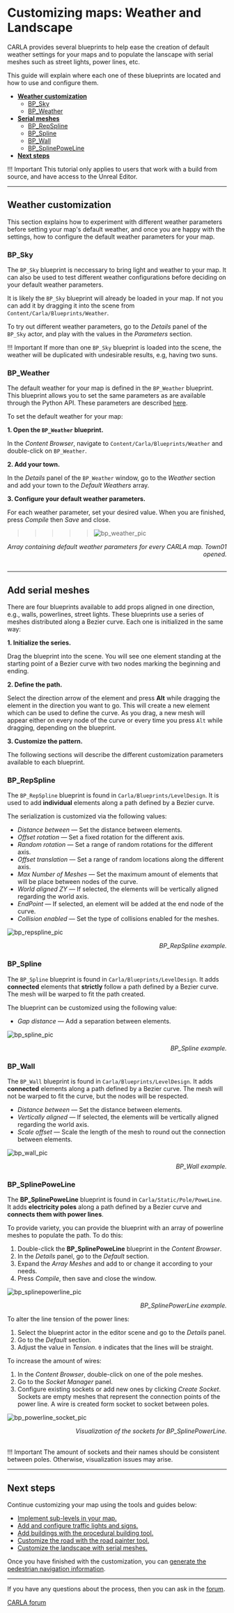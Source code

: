 # Customizing maps: Weather and Landscape

CARLA provides several blueprints to help ease the creation of default weather settings for your maps and to populate the lanscape with serial meshes such as street lights, power lines, etc.

This guide will explain where each one of these blueprints are located and how to use and configure them.

- [__Weather customization__](#weather-customization)
	- [BP_Sky](#bp_sky)
	- [BP_Weather](#bp_weather)
- [__Serial meshes__](#add-serial-meshes)
	- [BP_RepSpline](#bp_repspline)
	- [BP_Spline](#bp_spline)
	- [BP_Wall](#bp_wall)
	- [BP_SplinePoweLine](#bp_splinepoweline)
- [__Next steps__](#next-steps)

!!! Important
    This tutorial only applies to users that work with a build from source, and have access to the Unreal Editor.

---

## Weather customization

This section explains how to experiment with different weather parameters before setting your map's default weather, and once you are happy with the settings, how to configure the default weather parameters for your map.

### BP_Sky

The `BP_Sky` blueprint is neccessary to bring light and weather to your map. It can also be used to test different weather configurations before deciding on your default weather parameters.

It is likely the `BP_Sky` blueprint will already be loaded in your map. If not you can add it by dragging it into the scene from `Content/Carla/Blueprints/Weather`.

To try out different weather parameters, go to the _Details_ panel of the `BP_Sky` actor, and play with the values in the _Parameters_ section.

!!! Important
    If more than one `BP_Sky` blueprint is loaded into the scene, the weather will be duplicated with undesirable results, e.g, having two suns.

### BP_Weather

The default weather for your map is defined in the `BP_Weather` blueprint. This blueprint allows you to set the same parameters as are available through the Python API. These parameters are described [here](https://carla.readthedocs.io/en/latest/python_api/#carlaweatherparameters).

To set the default weather for your map:

__1. Open the `BP_Weather` blueprint.__ 

In the _Content Browser_, navigate to `Content/Carla/Blueprints/Weather` and double-click on `BP_Weather`.

__2. Add your town.__

In the _Details_ panel of the `BP_Weather` window, go to the _Weather_ section and add your town to the _Default Weathers_ array.

__3. Configure your default weather parameters.__

For each weather parameter, set your desired value. When you are finished, press _Compile_ then _Save_ and close.

>>>>>![bp_weather_pic](../img/map_customization/BP_Weather.jpg)<br>
<div style="text-align: right">
<i>Array containing default weather parameters for every CARLA map. Town01 opened.</i></div>
<br>

---

## Add serial meshes

There are four blueprints available to add props aligned in one direction, e.g., walls, powerlines, street lights. These blueprints use a series of meshes distributed along a Bezier curve. Each one is initialized in the same way:

__1. Initialize the series.__

Drag the blueprint into the scene. You will see one element standing at the starting point of a Bezier curve with two nodes marking the beginning and ending.

__2. Define the path.__

Select the direction arrow of the element and press __Alt__ while dragging the element in the direction you want to go. This will create a new element which can be used to define the curve. As you drag, a new mesh will appear either on every node of the curve or every time you press `Alt` while dragging, depending on the blueprint.

__3. Customize the pattern.__

The following sections will describe the different customization parameters available to each blueprint.

### BP_RepSpline

The `BP_RepSpline` blueprint is found in `Carla/Blueprints/LevelDesign`. It is used to add __individual__ elements along a path defined by a Bezier curve.

The serialization is customized via the following values:

- _Distance between_ — Set the distance between elements.
- _Offset rotation_ — Set a fixed rotation for the different axis.
- _Random rotation_ — Set a range of random rotations for the different axis.
- _Offset translation_ — Set a range of random locations along the different axis.
- _Max Number of Meshes_ — Set the maximum amount of elements that will be place between nodes of the curve.
- _World aligned ZY_ — If selected, the elements will be vertically aligned regarding the world axis.
- _EndPoint_ — If selected, an element will be added at the end node of the curve.
- _Collision enabled_ — Set the type of collisions enabled for the meshes.

![bp_repspline_pic](../img/map_customization/BP_Repspline.jpg)
<div style="text-align: right"><i>BP_RepSpline example.</i></div>

### BP_Spline

The `BP_Spline` blueprint is found in `Carla/Blueprints/LevelDesign`. It adds __connected__ elements that __strictly__ follow a path defined by a Bezier curve. The mesh will be warped to fit the path created.

The blueprint can be customized using the following value:

- _Gap distance_ — Add a separation between elements.  

![bp_spline_pic](../img/map_customization/BP_Spline.jpg)
<div style="text-align: right"><i>BP_Spline example.</i></div>

### BP_Wall

The `BP_Wall` blueprint is found in `Carla/Blueprints/LevelDesign`. It adds __connected__ elements along a path defined by a Bezier curve. The mesh will not be warped to fit the curve, but the nodes will be respected.

- _Distance between_ — Set the distance between elements.
- _Vertically aligned_ — If selected, the elements will be vertically aligned regarding the world axis.
- _Scale offset_ — Scale the length of the mesh to round out the connection between elements.

![bp_wall_pic](../img/map_customization/BP_Wall.jpg)
<div style="text-align: right"><i>BP_Wall example.</i></div>

### BP_SplinePoweLine

The __BP_SplinePoweLine__ blueprint is found in `Carla/Static/Pole/PoweLine`. It adds __electricity poles__ along a path defined by a Bezier curve and __connects them with power lines__.

To provide variety, you can provide the blueprint with an array of powerline meshes to populate the path. To do this:

1. Double-click the __BP_SplinePoweLine__ blueprint in the _Content Browser_.
2. In the _Details_ panel, go to the _Default_ section.
3. Expand the _Array Meshes_ and add to or change it according to your needs.
4. Press _Compile_, then save and close the window.

![bp_splinepowerline_pic](../img/map_customization/BP_Splinepowerline.jpg)
<div style="text-align: right"><i>BP_SplinePowerLine example.</i></div>

To alter the line tension of the power lines:

1. Select the blueprint actor in the editor scene and go to the _Details_ panel.
2. Go to the _Default_ section.
3. Adjust the value in _Tension_. `0` indicates that the lines will be straight.

To increase the amount of wires:

1. In the _Content Browser_, double-click on one of the pole meshes.
2. Go to the _Socket Manager_ panel.
3. Configure existing sockets or add new ones by clicking _Create Socket_. Sockets are empty meshes that represent the connection points of the power line. A wire is created form socket to socket between poles.

![bp_powerline_socket_pic](../img/map_customization/BP_Splinepowerline_Sockets.jpg)
<div style="text-align: right"><i>Visualization of the sockets for BP_SplinePowerLine.</i></div>
<br>

!!! Important
    The amount of sockets and their names should be consistent between poles. Otherwise, visualization issues may arise. 

---

## Next steps

Continue customizing your map using the tools and guides below:

- [Implement sub-levels in your map.](tuto_M_custom_layers.md)
- [Add and configure traffic lights and signs.](tuto_M_custom_add_tl.md)
- [Add buildings with the procedural building tool.](tuto_M_custom_buildings.md)
- [Customize the road with the road painter tool.](tuto_M_custom_road_painter.md)
- [Customize the landscape with serial meshes.](tuto_M_custom_weather_landscape.md#add-serial-meshes)

Once you have finished with the customization, you can [generate the pedestrian navigation information](tuto_M_generate_pedestrian_navigation.md).

---

If you have any questions about the process, then you can ask in the [forum](https://github.com/carla-simulator/carla/discussions).

<div class="build-buttons">
<p>
<a href="https://github.com/carla-simulator/carla/discussions" target="_blank" class="btn btn-neutral" title="Go to the CARLA forum">
CARLA forum</a>
</p>
</div>
